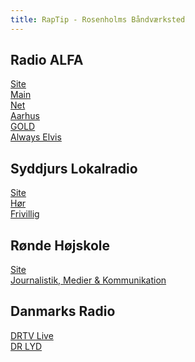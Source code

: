 ```yaml
---
title: RapTip - Rosenholms Båndværksted
---
```


Radio ALFA
----
[Site](https://www.radioalfa.dk/)  
[Main](https://alfa.side-walk.dk/webplayer/radio-alfa)  
[Net](https://alfa.side-walk.dk/webplayer/radio-alfa/7)  
[Aarhus](https://alfa.side-walk.dk/webplayer/radio-alfa/2)  
[GOLD](https://alfa.side-walk.dk/webplayer/radio-alfa/8)  
[Always Elvis](https://alfa.side-walk.dk/webplayer/radio-alfa/11)  

Syddjurs Lokalradio
----
[Site](https://www.sdlr.dk/)  
[Hør](https://stream.probroadcast.dk/djurs)  
[Frivillig](https://www.sdlr.dk/bliv-frivillig/)  

Rønde Højskole
----
[Site](https://rondehojskole.dk/)  
[Journalistik, Medier & Kommunikation](https://rondehojskole.dk/journalistik-medier-kommunikation/)  

Danmarks Radio
----
[DRTV Live](https://www.dr.dk/drtv/kanal/dr1_20875)  
[DR LYD](https://www.dr.dk/lyd)  

